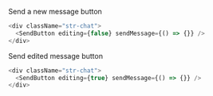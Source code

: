 Send a new message button

```js
<div className="str-chat">
  <SendButton editing={false} sendMessage={() => {}} />
</div>
```

Send edited message button

```js
<div className="str-chat">
  <SendButton editing={true} sendMessage={() => {}} />
</div>
```
